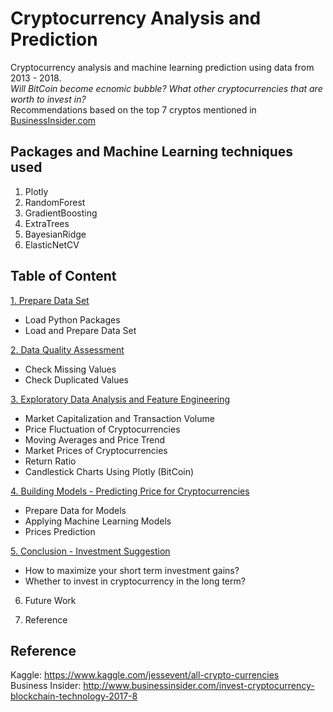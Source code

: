 # Cryptocurrency Analysis and Prediction
Cryptocurrency analysis and machine learning prediction using data from 2013 - 2018. <br>
*Will BitCoin become ecnomic bubble? What other cryptocurrencies that are worth to invest in?*<br>
Recommendations based on the top 7 cryptos mentioned in [BusinessInsider.com](http://www.businessinsider.com/invest-cryptocurrency-blockchain-technology-2017-8)


## Packages and Machine Learning techniques used
1. Plotly
2. RandomForest
3. GradientBoosting
4. ExtraTrees
5. BayesianRidge
6. ElasticNetCV

## Table of Content<br>
[1. Prepare Data Set](https://nbviewer.jupyter.org/github/yajieli912/Cryptocurrency_Analysis_and_Prediction/blob/master/Analysis_of_Cryptocurrency_Investments.ipynb)
 - Load Python Packages
 - Load and Prepare Data Set 
 
[2. Data Quality Assessment](https://nbviewer.jupyter.org/github/yajieli912/Cryptocurrency_Analysis_and_Prediction/blob/master/Analysis_of_Cryptocurrency_Investments.ipynb)
 - Check Missing Values
 - Check Duplicated Values
 
[3. Exploratory Data Analysis and Feature Engineering](https://nbviewer.jupyter.org/github/yajieli912/Cryptocurrency_Analysis_and_Prediction/blob/master/Analysis_of_Cryptocurrency_Investments.ipynb)
 - Market Capitalization and Transaction Volume
 - Price Fluctuation of Cryptocurrencies
 - Moving Averages and Price Trend
 - Market Prices of Cryptocurrencies
 - Return Ratio
 - Candlestick Charts Using Plotly (BitCoin)
 
[4. Building Models - Predicting Price for Cryptocurrencies](https://nbviewer.jupyter.org/github/yajieli912/Cryptocurrency_Analysis_and_Prediction/blob/master/Analysis_of_Cryptocurrency_Investments.ipynb)
 - Prepare Data for Models
 - Applying Machine Learning Models
 - Prices Prediction
 
[5. Conclusion - Investment Suggestion](https://nbviewer.jupyter.org/github/yajieli912/Cryptocurrency_Analysis_and_Prediction/blob/master/Analysis_of_Cryptocurrency_Investments.ipynb)
 - How to maximize your short term investment gains?
 - Whether to invest in cryptocurrency in the long term?
 
6. Future Work

7. Reference

## Reference
Kaggle: https://www.kaggle.com/jessevent/all-crypto-currencies <br>
Business Insider: http://www.businessinsider.com/invest-cryptocurrency-blockchain-technology-2017-8

